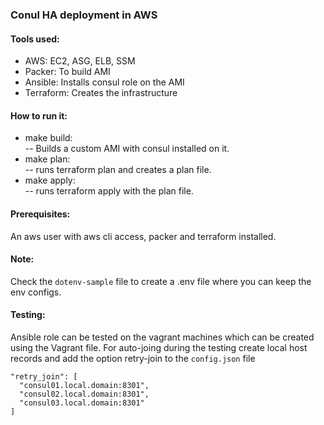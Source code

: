 ### Conul HA deployment in AWS

#### Tools used:
- AWS: EC2, ASG, ELB, SSM
- Packer: To build AMI
- Ansible: Installs consul role on the AMI
- Terraform: Creates the infrastructure
    

#### How to run it:

- make build:<br>
    -- Builds a custom AMI with consul installed on it.
- make plan:<br>
    -- runs terraform plan and creates a plan file.
- make apply:<br>
    -- runs terraform apply with the plan file.

#### Prerequisites:
An aws user with aws cli access, packer and terraform installed.

#### Note:
Check the `dotenv-sample` file to create a .env file where you can keep the env configs.


#### Testing:
Ansible role can be tested on the vagrant machines which can be created using the Vagrant file. For auto-joing during the testing create local host records and add the option retry-join to the `config.json` file
```
"retry_join": [ 
  "consul01.local.domain:8301",
  "consul02.local.domain:8301",
  "consul03.local.domain:8301"
]
```
